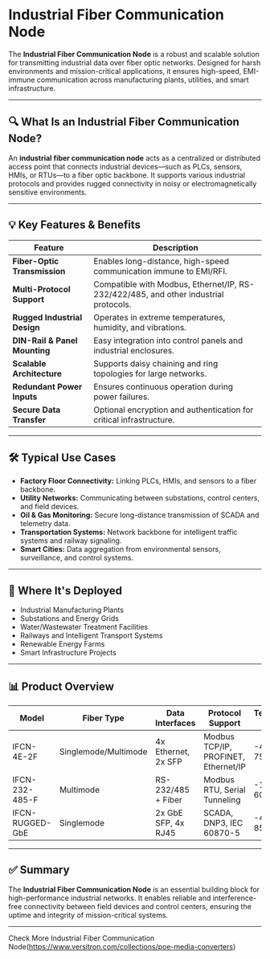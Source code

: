 # Industrial Fiber Communication Node

The **Industrial Fiber Communication Node** is a robust and scalable solution for transmitting industrial data over fiber optic networks. Designed for harsh environments and mission-critical applications, it ensures high-speed, EMI-immune communication across manufacturing plants, utilities, and smart infrastructure.

---

## 🔍 What Is an Industrial Fiber Communication Node?

An **industrial fiber communication node** acts as a centralized or distributed access point that connects industrial devices—such as PLCs, sensors, HMIs, or RTUs—to a fiber optic backbone. It supports various industrial protocols and provides rugged connectivity in noisy or electromagnetically sensitive environments.

---

## 💡 Key Features & Benefits

| Feature                      | Description                                                                 |
|------------------------------|-----------------------------------------------------------------------------|
| **Fiber-Optic Transmission** | Enables long-distance, high-speed communication immune to EMI/RFI.         |
| **Multi-Protocol Support**   | Compatible with Modbus, Ethernet/IP, RS-232/422/485, and other industrial protocols. |
| **Rugged Industrial Design** | Operates in extreme temperatures, humidity, and vibrations.                 |
| **DIN-Rail & Panel Mounting**| Easy integration into control panels and industrial enclosures.             |
| **Scalable Architecture**    | Supports daisy chaining and ring topologies for large networks.             |
| **Redundant Power Inputs**   | Ensures continuous operation during power failures.                        |
| **Secure Data Transfer**     | Optional encryption and authentication for critical infrastructure.        |

---

## 🛠️ Typical Use Cases

- **Factory Floor Connectivity:** Linking PLCs, HMIs, and sensors to a fiber backbone.  
- **Utility Networks:** Communicating between substations, control centers, and field devices.  
- **Oil & Gas Monitoring:** Secure long-distance transmission of SCADA and telemetry data.  
- **Transportation Systems:** Network backbone for intelligent traffic systems and railway signaling.  
- **Smart Cities:** Data aggregation from environmental sensors, surveillance, and control systems.

---

## 🛒 Where It's Deployed

- Industrial Manufacturing Plants  
- Substations and Energy Grids  
- Water/Wastewater Treatment Facilities  
- Railways and Intelligent Transport Systems  
- Renewable Energy Farms  
- Smart Infrastructure Projects

---

## 📊 Product Overview

| Model             | Fiber Type        | Data Interfaces         | Protocol Support             | Temperature Range     |
|-------------------|-------------------|--------------------------|------------------------------|------------------------|
| IFCN-4E-2F        | Singlemode/Multimode | 4x Ethernet, 2x SFP     | Modbus TCP/IP, PROFINET, Ethernet/IP | -40°C to 75°C         |
| IFCN-232-485-F    | Multimode          | RS-232/485 + Fiber       | Modbus RTU, Serial Tunneling | -10°C to 60°C          |
| IFCN-RUGGED-GbE   | Singlemode         | 2x GbE SFP, 4x RJ45      | SCADA, DNP3, IEC 60870-5     | -40°C to 85°C          |

---

## ✅ Summary

The **Industrial Fiber Communication Node** is an essential building block for high-performance industrial networks. It enables reliable and interference-free connectivity between field devices and control centers, ensuring the uptime and integrity of mission-critical systems.

---
Check More Industrial Fiber Communication Node(https://www.versitron.com/collections/poe-media-converters)

